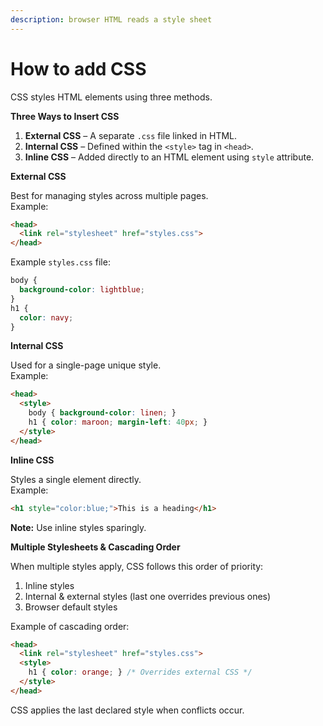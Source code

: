 ```yaml
---
description: browser HTML reads a style sheet
---
```


# How to add CSS

CSS styles HTML elements using three methods.

**Three Ways to Insert CSS**

1. **External CSS** – A separate `.css` file linked in HTML.
2. **Internal CSS** – Defined within the `<style>` tag in `<head>`.
3. **Inline CSS** – Added directly to an HTML element using `style` attribute.

**External CSS**

Best for managing styles across multiple pages.\
Example:

```html
<head>
  <link rel="stylesheet" href="styles.css">
</head>
```

Example `styles.css` file:

```css
body {
  background-color: lightblue;
}
h1 {
  color: navy;
}
```

**Internal CSS**

Used for a single-page unique style.\
Example:

```html
<head>
  <style>
    body { background-color: linen; }
    h1 { color: maroon; margin-left: 40px; }
  </style>
</head>
```

**Inline CSS**

Styles a single element directly.\
Example:

```html
<h1 style="color:blue;">This is a heading</h1>
```

**Note:** Use inline styles sparingly.

**Multiple Stylesheets & Cascading Order**

When multiple styles apply, CSS follows this order of priority:

1. Inline styles
2. Internal & external styles (last one overrides previous ones)
3. Browser default styles

Example of cascading order:

```html
<head>
  <link rel="stylesheet" href="styles.css">
  <style>
    h1 { color: orange; } /* Overrides external CSS */
  </style>
</head>
```

CSS applies the last declared style when conflicts occur.
